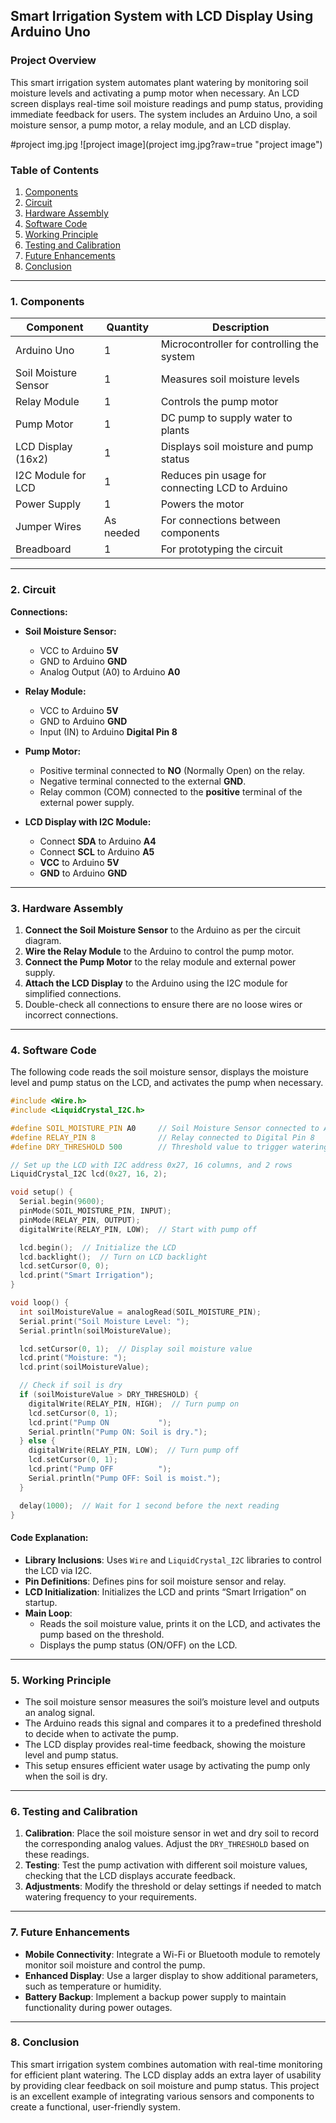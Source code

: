 ## Smart Irrigation System with LCD Display Using Arduino Uno

### Project Overview
This smart irrigation system automates plant watering by monitoring soil moisture levels and activating a pump motor when necessary. An LCD screen displays real-time soil moisture readings and pump status, providing immediate feedback for users. The system includes an Arduino Uno, a soil moisture sensor, a pump motor, a relay module, and an LCD display.

#project img.jpg
![project image](project img.jpg?raw=true "project image")

### Table of Contents
1. [Components](#components)
2. [Circuit](#circuit)
3. [Hardware Assembly](#hardware-assembly)
4. [Software Code](#software-code)
5. [Working Principle](#working-principle)
6. [Testing and Calibration](#testing-and-calibration)
7. [Future Enhancements](#future-enhancements)
8. [Conclusion](#conclusion)

---

### 1. Components

| Component             | Quantity | Description                                       |
|-----------------------|----------|---------------------------------------------------|
| Arduino Uno           | 1        | Microcontroller for controlling the system        |
| Soil Moisture Sensor  | 1        | Measures soil moisture levels                     |
| Relay Module          | 1        | Controls the pump motor                           |
| Pump Motor            | 1        | DC pump to supply water to plants                 |
| LCD Display (16x2)    | 1        | Displays soil moisture and pump status            |
| I2C Module for LCD    | 1        | Reduces pin usage for connecting LCD to Arduino   |
| Power Supply          | 1        | Powers the motor                                  |
| Jumper Wires          | As needed| For connections between components                |
| Breadboard            | 1        | For prototyping the circuit                       |

---

### 2. Circuit 



**Connections:**
- **Soil Moisture Sensor:**
  - VCC to Arduino **5V**
  - GND to Arduino **GND**
  - Analog Output (A0) to Arduino **A0**
  
- **Relay Module:**
  - VCC to Arduino **5V**
  - GND to Arduino **GND**
  - Input (IN) to Arduino **Digital Pin 8**
  
- **Pump Motor:**
  - Positive terminal connected to **NO** (Normally Open) on the relay.
  - Negative terminal connected to the external **GND**.
  - Relay common (COM) connected to the **positive** terminal of the external power supply.
  
- **LCD Display with I2C Module:**
  - Connect **SDA** to Arduino **A4**
  - Connect **SCL** to Arduino **A5**
  - **VCC** to Arduino **5V**
  - **GND** to Arduino **GND**

---

### 3. Hardware Assembly
1. **Connect the Soil Moisture Sensor** to the Arduino as per the circuit diagram.
2. **Wire the Relay Module** to the Arduino to control the pump motor.
3. **Connect the Pump Motor** to the relay module and external power supply.
4. **Attach the LCD Display** to the Arduino using the I2C module for simplified connections.
5. Double-check all connections to ensure there are no loose wires or incorrect connections.

---

### 4. Software Code
The following code reads the soil moisture sensor, displays the moisture level and pump status on the LCD, and activates the pump when necessary.

```cpp
#include <Wire.h>
#include <LiquidCrystal_I2C.h>

#define SOIL_MOISTURE_PIN A0     // Soil Moisture Sensor connected to A0
#define RELAY_PIN 8              // Relay connected to Digital Pin 8
#define DRY_THRESHOLD 500        // Threshold value to trigger watering

// Set up the LCD with I2C address 0x27, 16 columns, and 2 rows
LiquidCrystal_I2C lcd(0x27, 16, 2);

void setup() {
  Serial.begin(9600);
  pinMode(SOIL_MOISTURE_PIN, INPUT);
  pinMode(RELAY_PIN, OUTPUT);
  digitalWrite(RELAY_PIN, LOW);  // Start with pump off

  lcd.begin();  // Initialize the LCD
  lcd.backlight();  // Turn on LCD backlight
  lcd.setCursor(0, 0);
  lcd.print("Smart Irrigation");
}

void loop() {
  int soilMoistureValue = analogRead(SOIL_MOISTURE_PIN);
  Serial.print("Soil Moisture Level: ");
  Serial.println(soilMoistureValue);

  lcd.setCursor(0, 1);  // Display soil moisture value
  lcd.print("Moisture: ");
  lcd.print(soilMoistureValue);

  // Check if soil is dry
  if (soilMoistureValue > DRY_THRESHOLD) {
    digitalWrite(RELAY_PIN, HIGH);  // Turn pump on
    lcd.setCursor(0, 1);
    lcd.print("Pump ON           ");
    Serial.println("Pump ON: Soil is dry.");
  } else {
    digitalWrite(RELAY_PIN, LOW);  // Turn pump off
    lcd.setCursor(0, 1);
    lcd.print("Pump OFF          ");
    Serial.println("Pump OFF: Soil is moist.");
  }

  delay(1000);  // Wait for 1 second before the next reading
}
```

#### Code Explanation:
- **Library Inclusions**: Uses `Wire` and `LiquidCrystal_I2C` libraries to control the LCD via I2C.
- **Pin Definitions**: Defines pins for soil moisture sensor and relay.
- **LCD Initialization**: Initializes the LCD and prints “Smart Irrigation” on startup.
- **Main Loop**:
  - Reads the soil moisture value, prints it on the LCD, and activates the pump based on the threshold.
  - Displays the pump status (ON/OFF) on the LCD.

---

### 5. Working Principle
- The soil moisture sensor measures the soil’s moisture level and outputs an analog signal.
- The Arduino reads this signal and compares it to a predefined threshold to decide when to activate the pump.
- The LCD display provides real-time feedback, showing the moisture level and pump status.
- This setup ensures efficient water usage by activating the pump only when the soil is dry.

---

### 6. Testing and Calibration
1. **Calibration**: Place the soil moisture sensor in wet and dry soil to record the corresponding analog values. Adjust the `DRY_THRESHOLD` based on these readings.
2. **Testing**: Test the pump activation with different soil moisture values, checking that the LCD displays accurate feedback.
3. **Adjustments**: Modify the threshold or delay settings if needed to match watering frequency to your requirements.

---

### 7. Future Enhancements
- **Mobile Connectivity**: Integrate a Wi-Fi or Bluetooth module to remotely monitor soil moisture and control the pump.
- **Enhanced Display**: Use a larger display to show additional parameters, such as temperature or humidity.
- **Battery Backup**: Implement a backup power supply to maintain functionality during power outages.

---

### 8. Conclusion
This smart irrigation system combines automation with real-time monitoring for efficient plant watering. The LCD display adds an extra layer of usability by providing clear feedback on soil moisture and pump status. This project is an excellent example of integrating various sensors and components to create a functional, user-friendly system.
